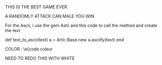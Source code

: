 THIS IS THE BEST GAME EVER

A RANDOMLY ATTACK CAN MALE YOU WIN

For the Ascii, i use the gem Astii and this code to call the method and create the text 

def text_to_ascii(text)
    a = Artii::Base.new
    a.asciify(text)
end

COLOR : \e[code coleur

NEED TO REDO THIS WITH WHITE